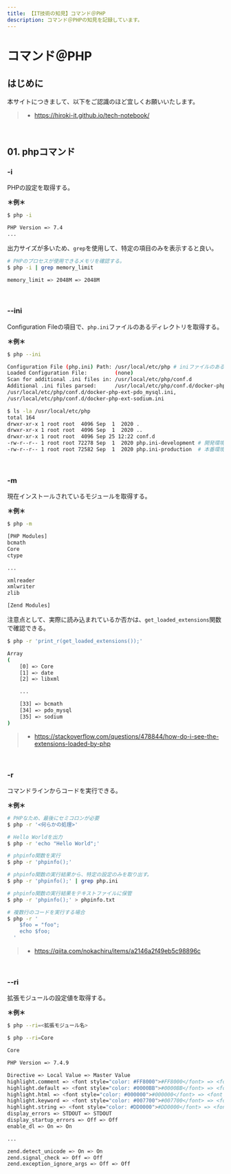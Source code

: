 ```yaml
---
title: 【IT技術の知見】コマンド＠PHP
description: コマンド＠PHPの知見を記録しています。
---
```


# コマンド＠PHP

## はじめに

本サイトにつきまして、以下をご認識のほど宜しくお願いいたします。

> - https://hiroki-it.github.io/tech-notebook/

<br>

## 01. phpコマンド

### -i

PHPの設定を取得する。

**＊例＊**

```bash
$ php -i

PHP Version => 7.4
...

```

出力サイズが多いため、`grep`を使用して、特定の項目のみを表示すると良い。

```bash
# PHPのプロセスが使用できるメモリを確認する。
$ php -i | grep memory_limit

memory_limit => 2048M => 2048M
```

<br>

### --ini

Configuration Fileの項目で、`php.ini`ファイルのあるディレクトリを取得する。

**＊例＊**

```bash
$ php --ini

Configuration File (php.ini) Path: /usr/local/etc/php # iniファイルのあるディレクトリ
Loaded Configuration File:         (none)
Scan for additional .ini files in: /usr/local/etc/php/conf.d
Additional .ini files parsed:      /usr/local/etc/php/conf.d/docker-php-ext-bcmath.ini,
/usr/local/etc/php/conf.d/docker-php-ext-pdo_mysql.ini,
/usr/local/etc/php/conf.d/docker-php-ext-sodium.ini

$ ls -la /usr/local/etc/php
total 164
drwxr-xr-x 1 root root  4096 Sep  1  2020 .
drwxr-xr-x 1 root root  4096 Sep  1  2020 ..
drwxr-xr-x 1 root root  4096 Sep 25 12:22 conf.d
-rw-r--r-- 1 root root 72278 Sep  1  2020 php.ini-development # 開発環境用iniファイル
-rw-r--r-- 1 root root 72582 Sep  1  2020 php.ini-production  # 本番環境用iniファイル
```

<br>

### -m

現在インストールされているモジュールを取得する。

**＊例＊**

```bash
$ php -m

[PHP Modules]
bcmath
Core
ctype

...

xmlreader
xmlwriter
zlib

[Zend Modules]
```

注意点として、実際に読み込まれているか否かは、`get_loaded_extensions`関数で確認できる。

```bash
$ php -r 'print_r(get_loaded_extensions());'

Array
(
    [0] => Core
    [1] => date
    [2] => libxml

    ...

    [33] => bcmath
    [34] => pdo_mysql
    [35] => sodium
)
```

> - https://stackoverflow.com/questions/478844/how-do-i-see-the-extensions-loaded-by-php

<br>

### -r

コマンドラインからコードを実行できる。

**＊例＊**

```bash
# PHPなため、最後にセミコロンが必要
$ php -r '<何らかの処理>'

# Hello Worldを出力
$ php -r 'echo "Hello World";'

# phpinfo関数を実行
$ php -r 'phpinfo();'

# phpinfo関数の実行結果から、特定の設定のみを取り出す。
$ php -r 'phpinfo();' | grep php.ini

# phpinfo関数の実行結果をテキストファイルに保管
$ php -r 'phpinfo();' > phpinfo.txt

# 複数行のコードを実行する場合
$ php -r '
    $foo = "foo";
    echo $foo;
  '
```

> - https://qiita.com/nokachiru/items/a2146a2f49eb5c98896c

<br>

### --ri

拡張モジュールの設定値を取得する。

**＊例＊**

```bash
$ php --ri=<拡張モジュール名>
```

```bash
$ php --ri=Core

Core

PHP Version => 7.4.9

Directive => Local Value => Master Value
highlight.comment => <font style="color: #FF8000">#FF8000</font> => <font style="color: #FF8000">#FF8000</font>
highlight.default => <font style="color: #0000BB">#0000BB</font> => <font style="color: #0000BB">#0000BB</font>
highlight.html => <font style="color: #000000">#000000</font> => <font style="color: #000000">#000000</font>
highlight.keyword => <font style="color: #007700">#007700</font> => <font style="color: #007700">#007700</font>
highlight.string => <font style="color: #DD0000">#DD0000</font> => <font style="color: #DD0000">#DD0000</font>
display_errors => STDOUT => STDOUT
display_startup_errors => Off => Off
enable_dl => On => On

...

zend.detect_unicode => On => On
zend.signal_check => Off => Off
zend.exception_ignore_args => Off => Off
```

<br>
